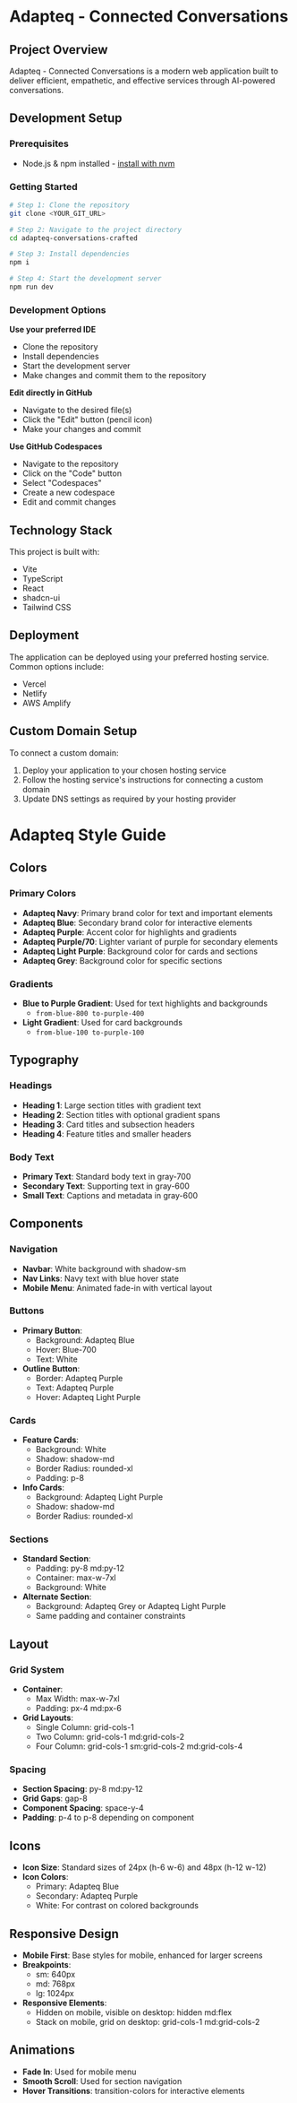 # Adapteq - Connected Conversations

## Project Overview
Adapteq - Connected Conversations is a modern web application built to deliver efficient, empathetic, and effective services through AI-powered conversations.

## Development Setup

### Prerequisites
- Node.js & npm installed - [install with nvm](https://github.com/nvm-sh/nvm#installing-and-updating)

### Getting Started
```sh
# Step 1: Clone the repository
git clone <YOUR_GIT_URL>

# Step 2: Navigate to the project directory
cd adapteq-conversations-crafted

# Step 3: Install dependencies
npm i

# Step 4: Start the development server
npm run dev
```

### Development Options

**Use your preferred IDE**
- Clone the repository
- Install dependencies
- Start the development server
- Make changes and commit them to the repository

**Edit directly in GitHub**
- Navigate to the desired file(s)
- Click the "Edit" button (pencil icon)
- Make your changes and commit

**Use GitHub Codespaces**
- Navigate to the repository
- Click on the "Code" button
- Select "Codespaces"
- Create a new codespace
- Edit and commit changes

## Technology Stack
This project is built with:
- Vite
- TypeScript
- React
- shadcn-ui
- Tailwind CSS

## Deployment
The application can be deployed using your preferred hosting service. Common options include:
- Vercel
- Netlify
- AWS Amplify

## Custom Domain Setup
To connect a custom domain:
1. Deploy your application to your chosen hosting service
2. Follow the hosting service's instructions for connecting a custom domain
3. Update DNS settings as required by your hosting provider

# Adapteq Style Guide

## Colors

### Primary Colors
- **Adapteq Navy**: Primary brand color for text and important elements
- **Adapteq Blue**: Secondary brand color for interactive elements
- **Adapteq Purple**: Accent color for highlights and gradients
- **Adapteq Purple/70**: Lighter variant of purple for secondary elements
- **Adapteq Light Purple**: Background color for cards and sections
- **Adapteq Grey**: Background color for specific sections

### Gradients
- **Blue to Purple Gradient**: Used for text highlights and backgrounds
  - `from-blue-800 to-purple-400`
- **Light Gradient**: Used for card backgrounds
  - `from-blue-100 to-purple-100`

## Typography

### Headings
- **Heading 1**: Large section titles with gradient text
- **Heading 2**: Section titles with optional gradient spans
- **Heading 3**: Card titles and subsection headers
- **Heading 4**: Feature titles and smaller headers

### Body Text
- **Primary Text**: Standard body text in gray-700
- **Secondary Text**: Supporting text in gray-600
- **Small Text**: Captions and metadata in gray-600

## Components

### Navigation
- **Navbar**: White background with shadow-sm
- **Nav Links**: Navy text with blue hover state
- **Mobile Menu**: Animated fade-in with vertical layout

### Buttons
- **Primary Button**: 
  - Background: Adapteq Blue
  - Hover: Blue-700
  - Text: White
- **Outline Button**:
  - Border: Adapteq Purple
  - Text: Adapteq Purple
  - Hover: Adapteq Light Purple

### Cards
- **Feature Cards**:
  - Background: White
  - Shadow: shadow-md
  - Border Radius: rounded-xl
  - Padding: p-8
- **Info Cards**:
  - Background: Adapteq Light Purple
  - Shadow: shadow-md
  - Border Radius: rounded-xl

### Sections
- **Standard Section**:
  - Padding: py-8 md:py-12
  - Container: max-w-7xl
  - Background: White
- **Alternate Section**:
  - Background: Adapteq Grey or Adapteq Light Purple
  - Same padding and container constraints

## Layout

### Grid System
- **Container**: 
  - Max Width: max-w-7xl
  - Padding: px-4 md:px-6
- **Grid Layouts**:
  - Single Column: grid-cols-1
  - Two Column: grid-cols-1 md:grid-cols-2
  - Four Column: grid-cols-1 sm:grid-cols-2 md:grid-cols-4

### Spacing
- **Section Spacing**: py-8 md:py-12
- **Grid Gaps**: gap-8
- **Component Spacing**: space-y-4
- **Padding**: p-4 to p-8 depending on component

## Icons
- **Icon Size**: Standard sizes of 24px (h-6 w-6) and 48px (h-12 w-12)
- **Icon Colors**: 
  - Primary: Adapteq Blue
  - Secondary: Adapteq Purple
  - White: For contrast on colored backgrounds

## Responsive Design
- **Mobile First**: Base styles for mobile, enhanced for larger screens
- **Breakpoints**:
  - sm: 640px
  - md: 768px
  - lg: 1024px
- **Responsive Elements**:
  - Hidden on mobile, visible on desktop: hidden md:flex
  - Stack on mobile, grid on desktop: grid-cols-1 md:grid-cols-2

## Animations
- **Fade In**: Used for mobile menu
- **Smooth Scroll**: Used for section navigation
- **Hover Transitions**: transition-colors for interactive elements
